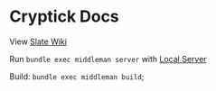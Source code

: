 # Cryptick Docs

View [Slate Wiki](https://github.com/slatedocs/slate/wiki)

Run `bundle exec middleman server` with [Local Server](http://dev.cryptick.net:4567)

Build: `bundle exec middleman build`;
